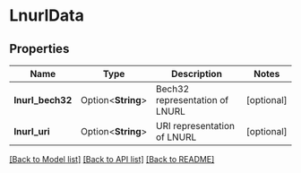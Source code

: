 # LnurlData

## Properties

Name | Type | Description | Notes
------------ | ------------- | ------------- | -------------
**lnurl_bech32** | Option<**String**> | Bech32 representation of LNURL | [optional]
**lnurl_uri** | Option<**String**> | URI representation of LNURL | [optional]

[[Back to Model list]](../README.md#documentation-for-models) [[Back to API list]](../README.md#documentation-for-api-endpoints) [[Back to README]](../README.md)


